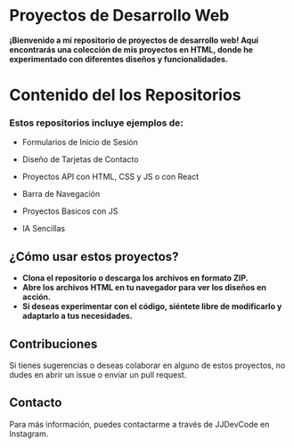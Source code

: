 # Proyectos de Desarrollo Web
**¡Bienvenido a mi repositorio de proyectos de desarrollo web! Aquí encontrarás una colección de mis proyectos en HTML, donde he experimentado con diferentes diseños y funcionalidades.**

# Contenido del los Repositorios
### Estos repositorios incluye ejemplos de:

- Formularios de Inicio de Sesión

- Diseño de Tarjetas de Contacto

- Proyectos API con HTML, CSS y JS o  con React

- Barra de Navegación

- Proyectos Basicos con JS

- IA Sencillas



## ¿Cómo usar estos proyectos?

- **Clona el repositorio o descarga los archivos en formato ZIP.**
- **Abre los archivos HTML en tu navegador para ver los diseños en acción.**
- **Si deseas experimentar con el código, siéntete libre de modificarlo y adaptarlo a tus necesidades.**


## Contribuciones
Si tienes sugerencias o deseas colaborar en alguno de estos proyectos, no dudes en abrir un issue o enviar un pull request.

## Contacto
Para más información, puedes contactarme a través de JJDevCode en Instagram.
